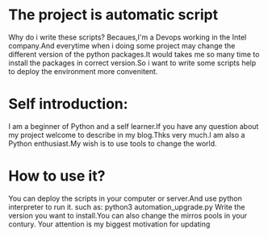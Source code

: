 # The project is automatic script
Why do i write these scripts?
Becaues,I'm a Devops working in the Intel company.And everytime when i doing some project may change the different version of the python packages.It would takes me so many time to install the packages in correct version.So i want to write some scripts help to deploy the environment more convenitent.
# Self introduction:
I am a beginner of Python and a self learner.If you have any question about my project welcome to describe in my blog.Thks very much.I am also a Python enthusiast.My wish is to use tools to change the world.
# How to use it?
You can deploy the scripts in your computer or server.And use python interpreter to run it.
such as: python3 automation_upgrade.py 
Write the version you want to install.You can also change the mirros pools in your contury.
Your attention is my biggest motivation for updating
